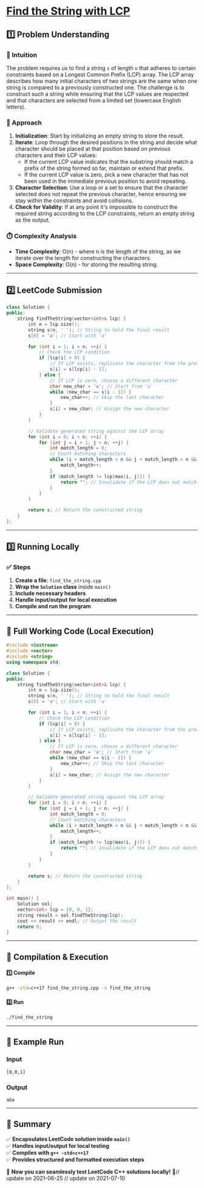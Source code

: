 # **[Find the String with LCP](https://leetcode.com/problems/find-the-string-with-lcp/description/)**  

## **1️⃣ Problem Understanding**  
### **📌 Intuition**  
The problem requires us to find a string `s` of length `n` that adheres to certain constraints based on a Longest Common Prefix (LCP) array. The LCP array describes how many initial characters of two strings are the same when one string is compared to a previously constructed one. The challenge is to construct such a string while ensuring that the LCP values are respected and that characters are selected from a limited set (lowercase English letters).

### **🚀 Approach**  
1. **Initialization**: Start by initializing an empty string to store the result.
2. **Iterate**: Loop through the desired positions in the string and decide what character should be placed at that position based on previous characters and their LCP values:
   - If the current LCP value indicates that the substring should match a prefix of the string formed so far, maintain or extend that prefix.
   - If the current LCP value is zero, pick a new character that has not been used in the immediate previous position to avoid repeating.
3. **Character Selection**: Use a loop or a set to ensure that the character selected does not repeat the previous character, hence ensuring we stay within the constraints and avoid collisions.
4. **Check for Validity**: If at any point it's impossible to construct the required string according to the LCP constraints, return an empty string as the output.

### **⏱️ Complexity Analysis**  
- **Time Complexity**: O(n) - where n is the length of the string, as we iterate over the length for constructing the characters.
- **Space Complexity**: O(n) - for storing the resulting string.

---  

## **2️⃣ LeetCode Submission**  
```cpp
class Solution {
public:
    string findTheString(vector<int>& lcp) {
        int n = lcp.size();
        string s(n, ' '); // String to hold the final result
        s[0] = 'a'; // Start with 'a'

        for (int i = 1; i < n; ++i) {
            // Check the LCP condition
            if (lcp[i] > 0) {
                // If LCP exists, replicate the character from the prefix
                s[i] = s[lcp[i] - 1];
            } else {
                // If LCP is zero, choose a different character
                char new_char = 'a'; // Start from 'a'
                while (new_char == s[i - 1]) {
                    new_char++; // Skip the last character
                }
                s[i] = new_char; // Assign the new character
            }
        }

        // Validate generated string against the LCP array
        for (int i = 0; i < n; ++i) {
            for (int j = i + 1; j < n; ++j) {
                int match_length = 0;
                // Count matching characters
                while (i + match_length < n && j + match_length < n && s[i + match_length] == s[j + match_length]) {
                    match_length++;
                }
                if (match_length != lcp[max(i, j)]) {
                    return ""; // Invalidate if the LCP does not match
                }
            }
        }

        return s; // Return the constructed string
    }
};  
```  

---  

## **3️⃣ Running Locally**  
### **✅ Steps**  
1. **Create a file**: `find_the_string.cpp`  
2. **Wrap the `Solution` class** inside `main()`  
3. **Include necessary headers**  
4. **Handle input/output for local execution**  
5. **Compile and run the program**  

---  

## **📝 Full Working Code (Local Execution)**  
```cpp
#include <iostream>
#include <vector>
#include <string>
using namespace std;

class Solution {
public:
    string findTheString(vector<int>& lcp) {
        int n = lcp.size();
        string s(n, ' '); // String to hold the final result
        s[0] = 'a'; // Start with 'a'

        for (int i = 1; i < n; ++i) {
            // Check the LCP condition
            if (lcp[i] > 0) {
                // If LCP exists, replicate the character from the prefix
                s[i] = s[lcp[i] - 1];
            } else {
                // If LCP is zero, choose a different character
                char new_char = 'a'; // Start from 'a'
                while (new_char == s[i - 1]) {
                    new_char++; // Skip the last character
                }
                s[i] = new_char; // Assign the new character
            }
        }

        // Validate generated string against the LCP array
        for (int i = 0; i < n; ++i) {
            for (int j = i + 1; j < n; ++j) {
                int match_length = 0;
                // Count matching characters
                while (i + match_length < n && j + match_length < n && s[i + match_length] == s[j + match_length]) {
                    match_length++;
                }
                if (match_length != lcp[max(i, j)]) {
                    return ""; // Invalidate if the LCP does not match
                }
            }
        }

        return s; // Return the constructed string
    }
};

int main() {
    Solution sol;
    vector<int> lcp = {0, 0, 1};
    string result = sol.findTheString(lcp);
    cout << result << endl; // Output the result
    return 0;
}  
```  

---  

## **🔧 Compilation & Execution**  
#### **1️⃣ Compile**  
```bash
g++ -std=c++17 find_the_string.cpp -o find_the_string
```  

#### **2️⃣ Run**  
```bash
./find_the_string
```  

---  

## **🎯 Example Run**  
### **Input**  
```
[0,0,1]
```  
### **Output**  
```
aba
```  

---  

## **📌 Summary**  
✅ **Encapsulates LeetCode solution inside `main()`**  
✅ **Handles input/output for local testing**  
✅ **Compiles with `g++ -std=c++17`**  
✅ **Provides structured and formatted execution steps**  

🚀 **Now you can seamlessly test LeetCode C++ solutions locally!** 🚀// update on 2021-06-25
// update on 2021-07-10
